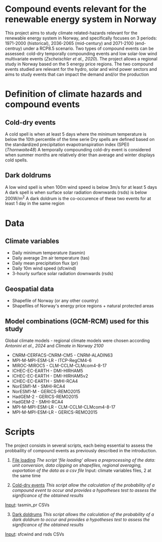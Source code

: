 # Compound events relevant for the renewable energy system in Norway
This project aims to study climate related-hazards relevant for the renewable energy system in Norway, and specifically focuses on 3 periods: 1971-2000 (historical), 2036-2065 (mid-century) and 2071-2100 (end-centruy) under a RCP8.5 scenario. Two types of compound events can be assessed: cold-dry temporally compounding events and low solar-low wind multivariate events (_Zscheischler et al., 2020_). The project allows a regional study in Norway based on the 5 energy price regions. The two compound events studied are relevant for the hydro, solar and wind power sectors and aims to study events that can  impact the demand and/or the production 

# Definition of climate hazards and compound events 
## Cold-dry events
A cold spell is when at least 5 days where the minimum temperature is below the 10th percentile of the time serie 
Dry spells are defined based on the standardized precipitation evapotranspiration index (SPEI) (_Thornwaite48_)
A temporally compounding cold-dry event is considered when summer months are relatively drier than average and winter displays cold spells. 

## Dark doldrums 
A low wind spell is when 100m wind speed is below 3m/s for at least 5 days
A dark spell is when surface solar radiation downwards (rsds) is below 200W/m<sup>2</sup>
A dark doldrum is the co-occurence of these two events for at least 1 day in the same region 

# Data
## Climate variables
- Daily minimum temperature (tasmin)
- Daily average 2m air temperature (tas)
- Daily mean precipitation flux (pr)
- Daily 10m wind speed (sfcwind)
- 3-hourly surface solar radiation downwards (rsds)

## Geospatial data
- Shapefile of Norway (or any other country)
- Shapefiles of Norway's energy price regions + natural protected areas

## Model combinations (GCM-RCM) used for this study
Global climate models - regional climate models were chosen according _Antonini et al., 2024_ and _Climate in Norway 2100_
- CNRM-CERFACS-CNRM-CM5 - CNRM-ALADIN63 
- MPI-M-MPI-ESM-LR - ITCP-RegCM4-6
- MIROC-MIROC5 - CLM-CCLM-CLMcom4-8-17
- ICHEC-EC-EARTH - DMI-HIRHAM5
- ICHEC-EC-EARTH - DMI-HIRHAM5v2
- ICHEC-EC-EARTH - SMHI-RCA4
- NorESM1-M - SMHI-RCA4
- NorESM1-M - GERICS-REMO2015
- HadGEM-2 - GERICS-REMO2015
- HadGEM-2 - SMHI-RCA4
- MPI-M-MPI-ESM-LR - CLM-CCLM-CLMcom4-8-17
- MPI-M-MPI-ESM-LR - GERICS-REMO2015

# Scripts
The project consists in several scripts, each being essential to assess the probbaility of compound events as previously described in the introduction. 

1) <ins>File loading</ins>
_The script 'file loading' allows a preprocessing of the data: unit conversion, data clipping on shapefiles, regional averaging, exportation of the data as a csv file_
Input: climate variables files, 2 at the same time

2) <ins>Cold-dry events</ins>
_This script allow the calculation of the probability of a compound event to occur and provides a hypotheses test to assess the significance of the obtained results_

<ins>Input</ins>: tasmin_pr CSVs

3) <ins>Dark doldrums</ins>
_This script allows the calculation of the probability of a dark doldrum to occur and provides a hypotheses test to assess the significance of the obtained results_

<ins>Input</ins>: sfcwind and rsds CSVs









